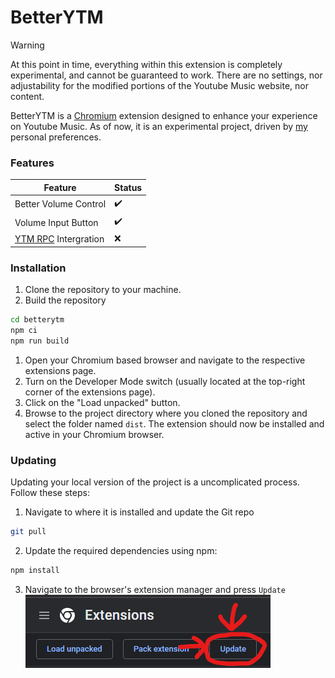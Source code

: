 # BetterYTM

> [!WARNING]  
> At this point in time, everything within this extension is completely experimental, and cannot be
> guaranteed to work. There are no settings, nor adjustability for the modified portions of the
> Youtube Music website, nor content.

BetterYTM is a [Chromium](https://chromium.org) extension designed to enhance your experience on Youtube Music. 
As of now, it is an experimental project, driven by [my](https://github.com/acelikesghosts) personal preferences.

### Features

| Feature                                                            | Status |
| ------------------------------------------------------------------ | ------ |
| Better Volume Control                                              | ✔️      |
| Volume Input Button                                                | ✔️      |
| [YTM RPC](https://github.com/AceLikesGhosts/ytm-rpc/) Intergration | ❌      |


### Installation
1. Clone the repository to your machine.
2. Build the repository
```sh
cd betterytm
npm ci
npm run build
```
1. Open your Chromium based browser and navigate to the respective extensions page.
2. Turn on the Developer Mode switch (usually located at the top-right corner of the extensions page).
3. Click on the "Load unpacked" button.
4. Browse to the project directory where you cloned the repository and select the folder named `dist`. The extension should now be installed and active in your Chromium browser.

### Updating
Updating your local version of the project is a uncomplicated process. Follow these steps:

1. Navigate to where it is installed and update the Git repo
```sh
git pull
```
2. Update the required dependencies using npm:
```sh
npm install
```
3. Navigate to the browser's extension manager and press `Update`
![graphic of update button](https://github.com/AceLikesGhosts/ytm-rpc/blob/master/images/update.png)